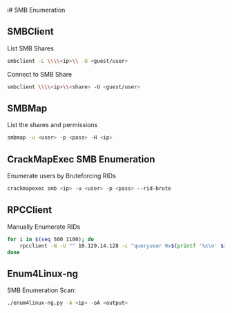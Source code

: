 i# SMB Enumeration 

## SMBClient
List SMB Shares
```bash
smbclient -L \\\\<ip>\\ -U <guest/user>
```

Connect to SMB Share
```bash
smbclient \\\\<ip>\\<share> -U <guest/user>
```
## SMBMap
List the shares and permissions
```bash
smbmap -u <user> -p <pass> -H <ip>
```


## CrackMapExec SMB Enumeration
Enumerate users by Bruteforcing RIDs
```bash
crackmapexec smb <ip> -u <user> -p <pass> --rid-brute
```

## RPCClient
Manually Enumerate RIDs
```bash
for i in $(seq 500 1100); do
    rpcclient -N -U "" 10.129.14.128 -c "queryuser 0x$(printf '%x\n' $i)" | grep "User Name\|user_rid\|group_rid" && echo "";
done
```

## Enum4Linux-ng
SMB Enumeration Scan:
```bash
./enum4linux-ng.py -A <ip> -oA <output>
```
